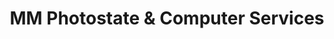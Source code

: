 ---
title: "MM Photostate & Computer Services"
url: /karachi/mm-photostate-and-computer-services/
shop: copyshop
---